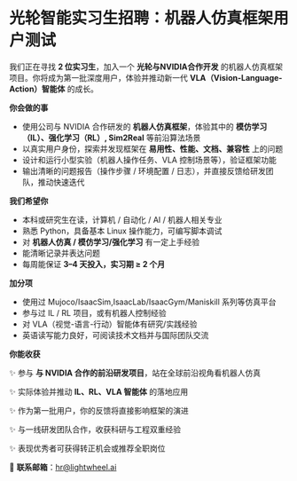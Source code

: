 # 光轮智能实习生招聘：机器人仿真框架用户测试

我们正在寻找 **2 位实习生**，加入一个  **光轮与NVIDIA合作开发** 的机器人仿真框架项目。你将成为第一批深度用户，体验并推动新一代 **VLA（Vision-Language-Action）智能体** 的成长。

**你会做的事**

- 使用公司与 NVIDIA 合作研发的 **机器人仿真框架**，体验其中的 **模仿学习（IL）、强化学习（RL）, Sim2Real** 等前沿算法场景
- 以真实用户身份，探索并发现框架在 **易用性、性能、文档、兼容性** 上的问题
- 设计和运行小型实验（机器人操作任务、VLA 控制场景等），验证框架功能
- 输出清晰的问题报告（操作步骤 / 环境配置 / 日志），并直接反馈给研发团队，推动快速迭代

**我们希望你**

- 本科或研究生在读，计算机 / 自动化 / AI / 机器人相关专业
- 熟悉 Python，具备基本 Linux 操作能力，可编写脚本调试
- 对 **机器人仿真 / 模仿学习/强化学习**  有一定上手经验
- 能清晰记录并表达问题
- 每周能保证 **3–4 天投入，实习期 ≥ 2 个月**

**加分项**

- 使用过 Mujoco/IsaacSim,IsaacLab/IsaacGym/Maniskill 系列等仿真平台
- 参与过 IL / RL 项目，或有机器人控制经验
- 对 VLA（视觉-语言-行动）智能体有研究/实践经验
- 英语读写能力良好，可阅读技术文档并与国际团队交流

**你能收获**

✨ 参与 **与 NVIDIA 合作的前沿研发项目**，站在全球前沿视角看机器人仿真

✨ 实际体验并推动 **IL、RL、VLA 智能体** 的落地应用

✨ 作为第一批用户，你的反馈将直接影响框架的演进

✨ 与一线研发团队合作，收获科研与工程双重经验

✨ 表现优秀者可获得转正机会或推荐全职岗位

📩 **联系邮箱**：[hr@lightwheel.ai](mailto:hr@lightwheel.ai)
